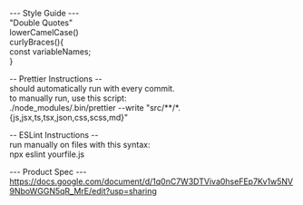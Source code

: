 --- Style Guide ---  
  "Double Quotes"  
  lowerCamelCase()  
  curlyBraces(){  
    const variableNames;  
  }  

  -- Prettier Instructions --  
    should automatically run with every commit.  
    to manually run, use this script:  
    ./node_modules/.bin/prettier --write "src/**/*.{js,jsx,ts,tsx,json,css,scss,md}"  
	  
  -- ESLint Instructions --  
    run manually on files with this syntax:  
    npx eslint yourfile.js  

--- Product Spec ---
https://docs.google.com/document/d/1q0nC7W3DTViva0hseFEp7Kv1w5NV9NboWGGN5qR_MrE/edit?usp=sharing
